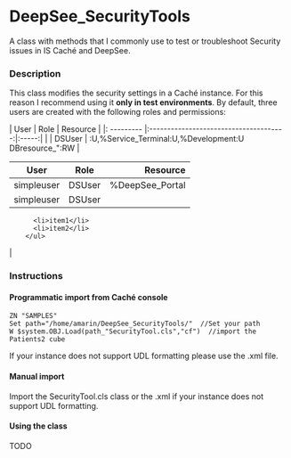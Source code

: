 # DeepSee_SecurityTools
A class with methods that I commonly use to test or troubleshoot Security issues in IS Caché and DeepSee.

### Description
This class modifies the security settings in a Caché instance. For this reason I recommend using it **only in test environments**. By default, three users are created with the following roles and permissions:  


| User | Role | Resource  |
|: --------- |:--------------------------------------:|:-----:|
|  | DSUser | :U,%Service_Terminal:U,%Development:U DBresource_":RW |



| User        | Role           | Resource  |
| ------------- |:-------------:| -----:|
| simpleuser      | DSUser | %DeepSee_Portal |
| simpleuser      | DSUser | <ul>
          <li>item1</li>
          <li>item2</li>
        </ul> 
|

<!--
### Content

![Alt Text](https://github.com/aless80/DeepSee_SecurityTools/blob/master/img/.png)           
-->

### Instructions
#### Programmatic import from Caché console
```
ZN "SAMPLES"
Set path="/home/amarin/DeepSee_SecurityTools/"  //Set your path
W $system.OBJ.Load(path_"SecurityTool.cls","cf")  //import the Patients2 cube
```
If your instance does not support UDL formatting please use the .xml file.

#### Manual import
Import the SecurityTool.cls class or the .xml if your instance does not support UDL formatting. 

#### Using the class
TODO
